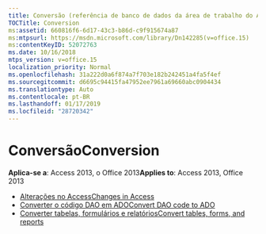 ```yaml
---
title: Conversão (referência de banco de dados da área de trabalho do Access)
TOCTitle: Conversion
ms:assetid: 660816f6-6d17-43c3-b86d-c9f915674a87
ms:mtpsurl: https://msdn.microsoft.com/library/Dn142285(v=office.15)
ms:contentKeyID: 52072763
ms.date: 10/16/2018
mtps_version: v=office.15
localization_priority: Normal
ms.openlocfilehash: 31a222d0a6f874a7f703e182b242451a4fa5f4ef
ms.sourcegitcommit: d6695c94415fa47952ee7961a69660abc0904434
ms.translationtype: Auto
ms.contentlocale: pt-BR
ms.lasthandoff: 01/17/2019
ms.locfileid: "28720342"
---
```

# <a name="conversion"></a><span data-ttu-id="bd9f1-102">Conversão</span><span class="sxs-lookup"><span data-stu-id="bd9f1-102">Conversion</span></span>

<span data-ttu-id="bd9f1-103">**Aplica-se a**: Access 2013, o Office 2013</span><span class="sxs-lookup"><span data-stu-id="bd9f1-103">**Applies to**: Access 2013, Office 2013</span></span>

- [<span data-ttu-id="bd9f1-104">Alterações no Access</span><span class="sxs-lookup"><span data-stu-id="bd9f1-104">Changes in Access</span></span>](changes-in-access.md)
- [<span data-ttu-id="bd9f1-105">Converter o código DAO em ADO</span><span class="sxs-lookup"><span data-stu-id="bd9f1-105">Convert DAO code to ADO</span></span>](converting-dao-code-to-ado.md)
- [<span data-ttu-id="bd9f1-106">Converter tabelas, formulários e relatórios</span><span class="sxs-lookup"><span data-stu-id="bd9f1-106">Convert tables, forms, and reports</span></span>](convert-microsoft-access-tables-forms-and-reports.md)



